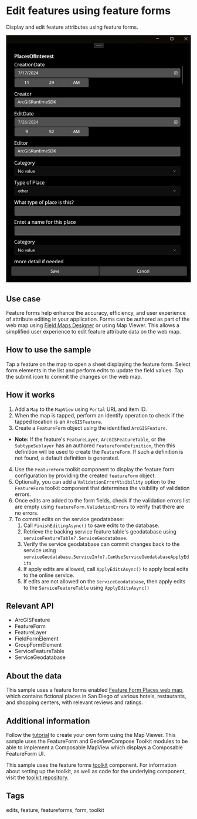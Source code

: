 # Edit features using feature forms

Display and edit feature attributes using feature forms.

![Image of Edit features using feature forms sample](editfeaturesusingfeatureforms.jpg)

## Use case

Feature forms help enhance the accuracy, efficiency, and user experience of attribute editing in your application. Forms can be authored as part of the web map using [Field Maps Designer](https://www.arcgis.com/apps/fieldmaps/) or using Map Viewer. This allows a simplified user experience to edit feature attribute data on the web map.

## How to use the sample

Tap a feature on the map to open a sheet displaying the feature form. Select form elements in the list and perform edits to update the field values. Tap the submit icon to commit the changes on the web map.

## How it works

1. Add a `Map` to the `MapView` using `Portal` URL and item ID.
2. When the map is tapped, perform an identify operation to check if the tapped location is an `ArcGISFeature`.
3. Create a `FeatureForm` object using the identified `ArcGISFeature`.
  * **Note:** If the feature's `FeatureLayer`, `ArcGISFeatureTable`, or the `SubtypeSublayer` has an authored `FeatureFormDefinition`, then this definition will be used to create the `FeatureForm`. If such a definition is not found, a default definition is generated.
4. Use the `FeatureForm` toolkit component to display the feature form configuration by providing the created `featureForm` object.
5. Optionally, you can add a `ValidationErrorVisibility` option to the `FeatureForm` toolkit component that determines the visibility of validation errors.
6. Once edits are added to the form fields, check if the validation errors list are empty using `featureForm.ValidationErrors` to verify that there are no errors.
7. To commit edits on the service geodatabase:
    1. Call `FinishEditingAsync()` to save edits to the database.
    2. Retrieve the backing service feature table's geodatabase using `serviceFeatureTable?.ServiceGeodatabase`.
    3. Verify the service geodatabase can commit changes back to the service using `serviceGeodatabase.ServiceInfo?.CanUseServiceGeodatabaseApplyEdits`
    4. If apply edits are allowed, call `ApplyEditsAsync()` to apply local edits to the online service.
    5. If edits are not allowed on the `ServiceGeodatabase`, then apply edits to the `ServiceFeatureTable` using `ApplyEditsAsync()`

## Relevant API

* ArcGISFeature
* FeatureForm
* FeatureLayer
* FieldFormElement
* GroupFormElement
* ServiceFeatureTable
* ServiceGeodatabase

## About the data

This sample uses a feature forms enabled [Feature Form Places web map](https://www.arcgis.com/home/item.html?id=516e4d6aeb4c495c87c41e11274c767f), which contains fictional places in San Diego of various hotels, restaurants, and shopping centers, with relevant reviews and ratings.

## Additional information

Follow the [tutorial](https://doc.arcgis.com/en/arcgis-online/create-maps/create-form-mv.htm) to create your own form using the Map Viewer. This sample uses the FeatureForm and GeoViewCompose Toolkit modules to be able to implement a Composable MapView which displays a Composable FeatureForm UI.

This sample uses the feature forms [toolkit](https://github.com/Esri/arcgis-maps-sdk-dotnet-toolkit/tree/main/src/Toolkit/Toolkit/UI/Controls/FeatureForm) component. For information about setting up the toolkit, as well as code for the underlying component, visit the [toolkit repository](https://github.com/Esri/arcgis-maps-sdk-dotnet-toolkit).

## Tags

edits, feature, featureforms, form, toolkit
